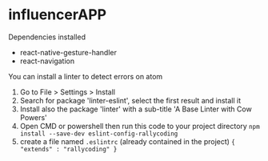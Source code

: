 # influencerAPP

Dependencies installed
* react-native-gesture-handler
* react-navigation

You can install a linter to detect errors on atom

 1. Go to File > Settings > Install
 2. Search for package 'linter-eslint', select the first result and install it
 3. Install also the package 'linter' with a sub-title 'A Base Linter with Cow Powers'
 4. Open CMD or powershell then run this code to your project directory
    `npm install --save-dev eslint-config-rallycoding`
 5. create a file named `.eslintrc` (already contained in the project)
 ``
    {
      "extends" : "rallycoding"
    }
``
